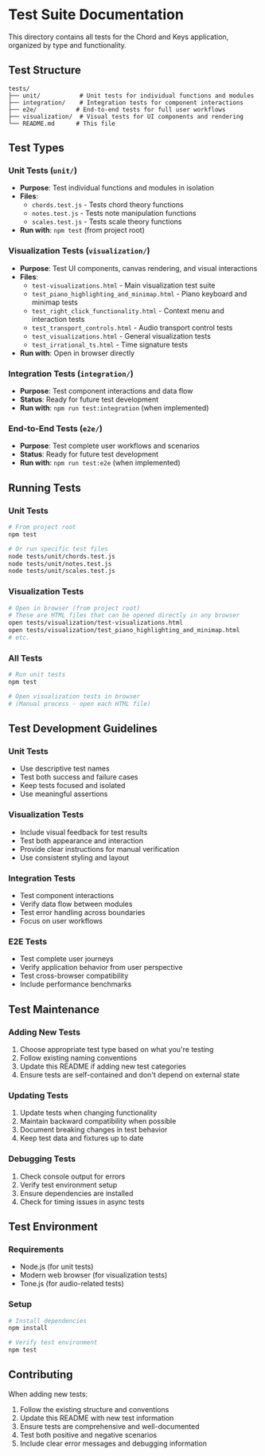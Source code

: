 # Test Suite Documentation

This directory contains all tests for the Chord and Keys application, organized by type and functionality.

## Test Structure

```
tests/
├── unit/           # Unit tests for individual functions and modules
├── integration/    # Integration tests for component interactions
├── e2e/           # End-to-end tests for full user workflows
├── visualization/  # Visual tests for UI components and rendering
└── README.md      # This file
```

## Test Types

### Unit Tests (`unit/`)
- **Purpose**: Test individual functions and modules in isolation
- **Files**: 
  - `chords.test.js` - Tests chord theory functions
  - `notes.test.js` - Tests note manipulation functions
  - `scales.test.js` - Tests scale theory functions
- **Run with**: `npm test` (from project root)

### Visualization Tests (`visualization/`)
- **Purpose**: Test UI components, canvas rendering, and visual interactions
- **Files**:
  - `test-visualizations.html` - Main visualization test suite
  - `test_piano_highlighting_and_minimap.html` - Piano keyboard and minimap tests
  - `test_right_click_functionality.html` - Context menu and interaction tests
  - `test_transport_controls.html` - Audio transport control tests
  - `test_visualizations.html` - General visualization tests
  - `test_irrational_ts.html` - Time signature tests
- **Run with**: Open in browser directly

### Integration Tests (`integration/`)
- **Purpose**: Test component interactions and data flow
- **Status**: Ready for future test development
- **Run with**: `npm run test:integration` (when implemented)

### End-to-End Tests (`e2e/`)
- **Purpose**: Test complete user workflows and scenarios
- **Status**: Ready for future test development
- **Run with**: `npm run test:e2e` (when implemented)

## Running Tests

### Unit Tests
```bash
# From project root
npm test

# Or run specific test files
node tests/unit/chords.test.js
node tests/unit/notes.test.js
node tests/unit/scales.test.js
```

### Visualization Tests
```bash
# Open in browser (from project root)
# These are HTML files that can be opened directly in any browser
open tests/visualization/test-visualizations.html
open tests/visualization/test_piano_highlighting_and_minimap.html
# etc.
```

### All Tests
```bash
# Run unit tests
npm test

# Open visualization tests in browser
# (Manual process - open each HTML file)
```

## Test Development Guidelines

### Unit Tests
- Use descriptive test names
- Test both success and failure cases
- Keep tests focused and isolated
- Use meaningful assertions

### Visualization Tests
- Include visual feedback for test results
- Test both appearance and interaction
- Provide clear instructions for manual verification
- Use consistent styling and layout

### Integration Tests
- Test component interactions
- Verify data flow between modules
- Test error handling across boundaries
- Focus on user workflows

### E2E Tests
- Test complete user journeys
- Verify application behavior from user perspective
- Test cross-browser compatibility
- Include performance benchmarks

## Test Maintenance

### Adding New Tests
1. Choose appropriate test type based on what you're testing
2. Follow existing naming conventions
3. Update this README if adding new test categories
4. Ensure tests are self-contained and don't depend on external state

### Updating Tests
1. Update tests when changing functionality
2. Maintain backward compatibility when possible
3. Document breaking changes in test behavior
4. Keep test data and fixtures up to date

### Debugging Tests
1. Check console output for errors
2. Verify test environment setup
3. Ensure dependencies are installed
4. Check for timing issues in async tests

## Test Environment

### Requirements
- Node.js (for unit tests)
- Modern web browser (for visualization tests)
- Tone.js (for audio-related tests)

### Setup
```bash
# Install dependencies
npm install

# Verify test environment
npm test
```

## Contributing

When adding new tests:
1. Follow the existing structure and conventions
2. Update this README with new test information
3. Ensure tests are comprehensive and well-documented
4. Test both positive and negative scenarios
5. Include clear error messages and debugging information
